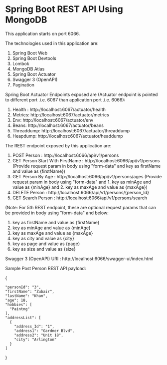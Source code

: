 # Spring Boot REST API Using MongoDB

This application starts on port 6066.

The technologies used in this application are:

1. Spring Boot Web
2. Spring Boot Devtools
3. Lombok
4. MongoDB Atlas
5. Spring Boot Actuator
6. Swagger 3 (OpenAPI)
7. Pagination

Spring Boot Actuator Endpoints exposed are (Actuator endpoint is pointed to different port .i.e. 6067 than application port .i.e. 6066):
1. Health : http://localhost:6067/actuator/health
2. Metrics: http://localhost:6067/actuator/metrics
3. Env: http://localhost:6067/actuator/env
4. Beans: http://localhost:6067/actuator/beans
5. Threaddump: http://localhost:6067/actuator/threaddump
6. Heapdump: http://localhost:6067/actuator/headdump

The REST endpoint exposed by this application are:
1. POST Person : http://localhost:6066/api/v1/persons
2. GET Person Start With FirstName : http://localhost:6066/api/v1/persons (Provide request param in body using "form-data" and key as firstName and value as {firstName})
3. GET Person By Age : http://localhost:6066/api/v1/persons/ages (Provide request param in body using "form-data" and 1. key as minAge and value as {minAge} and 2. key as maxAge and value as {maxAge})
4. DELETE Person : http://localhost:6066/api/v1/persons/{person_Id}
5. GET Search Person : http://localhost:6066/api/v1/persons/search 

(Note: For 5th REST endpoint, these are optional request params that can be provided in body using "form-data" and below:
1. key as firstName and value as {firstName}
2. key as minAge and value as {minAge}
3. key as maxAge and value as {maxAge}
4. key as city and value as {city}
5. key as page and value as {page}
6. key as size and value as {size}

Swagger 3 (OpenAPI) URI : http://localhost:6066/swagger-ui/index.html

Sample Post Person REST API payload:

{

    "personId": "3",
    "firstName": "Zubair",
    "lastName": "Khan",
    "age": 18,
    "hobbies": [
      "Paintng"
    ],
    "addressList": [
      {
        "address_Id": "1",
        "address1": "Gardner Blvd",
        "address2": "Unit 18",
        "city": "Arlington"
      }
    ]
}
